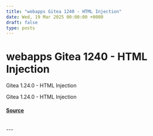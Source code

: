 ```yaml
---
title: "webapps Gitea 1240 - HTML Injection"
date: Wed, 19 Mar 2025 00:00:00 +0000
draft: false
type: posts
---
```

# webapps Gitea 1240 - HTML Injection





Gitea 1.24.0 - HTML Injection

Gitea 1.24.0 - HTML Injection

#### [Source](https://www.exploit-db.com/exploits/52087)

<br/>
---
